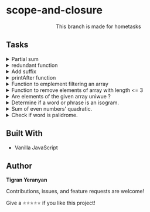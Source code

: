 # scope-and-closure

<p align="center">This branch is made for hometasks</p>

## Tasks

<details>
    <summary>Partial sum</summary>
    <br>
    
➡️ Task: Create a function that implements partial sum

➡️ Expected output

- sum(1)(2); // 3
- const addOne = sum(1)
- addOne(2); // 3
- const addTen = sum(10);
- addTen(2); // 12
- addOne(4); // 5
- addTen(10); // 20

➡️ [Solution](https://github.com/armeagle777/scope-and-closure/blob/master/homeTasks/partialSum.js)

</details>

<details>
    <summary>redundant function</summary>
    <br>
    
➡️ Task: Write a function redundant that takes in a string str and returns a function that returns str.

➡️ Expected output

- const f1 = redundant("apple"); // //f1() ➞ "apple"
- const f2 = redundant("pear");//f2() ➞ "pear"
- const f3 = redundant("");//f3() ➞ ""

➡️ [Solution](https://github.com/armeagle777/scope-and-closure/blob/master/homeTasks/redundant.js)

</details>

<details>
    <summary>Add suffix</summary>
    <br>
    
➡️ Task: Write a function that returns an anonymous function, which transforms its input by adding a particular suffix at the end.

➡️ Expected output

- add_ly = add_suffix("ly");
- add_ly("hopeless"); // "hopelessly"
- add_ly("total"); // "totally"
- add_less = add_suffix("less");
- add_less("fear"); // "fearless"
- add_less("ruth"); // "ruthless"

➡️ [Solution](https://github.com/armeagle777/scope-and-closure/blob/master/homeTasks/anonymous.js)

</details>

<details>
    <summary>printAfter function</summary>
    <br>
    
➡️ Task: Create a function printAfter that calls its argument after printing 'hello world'

➡️ Expected output

- printAfter(print); // 'hello, world' // 'Elon Musk'

➡️ [Solution](https://github.com/armeagle777/scope-and-closure/blob/master/homeTasks/prinAfter.js)

</details>

<details>
    <summary>Function to emplement filtering an array</summary>
    <br>
    
➡️ Task: Write a function that implements filtering in array

➡️ Expected output

- filterFalsyValues(values); // [true, {}, { name: "Elon" }];

- filterFalsyValues(["hello", 1233, []]); // ['hello', 1233, []]

➡️ [Solution](https://github.com/armeagle777/scope-and-closure/blob/master/homeTasks/implimentArray.js)

</details>

<details>
    <summary>Function to remove elements of array with length <= 3</summary>
    <br>
    
➡️ Task: Write a function which remove elements with length <= 3

➡️ Expected output

- filterByLength(["kia", "tesla", "bmw", "mercedes"]); // ['tesla', 'mercedes']

➡️ [Solution](https://github.com/armeagle777/scope-and-closure/blob/master/homeTasks/filterLength.js)

</details>

<details>
    <summary>Are elements of the given array uniwue ?</summary>
    <br>
    
➡️ Task: Given an array. Determine whether it consists only from uniques or not.

➡️ [Solution](https://github.com/armeagle777/scope-and-closure/blob/master/homeTasks/uniques.js)

</details>

<details>
    <summary>Determine if a word or phrase is an isogram.</summary>
    <br>
    
➡️ Task: Determine if a word or phrase is an isogram. An isogram (also known as a "non pattern word") is a word or phrase without a repeating letter.

➡️ [Solution](https://github.com/armeagle777/scope-and-closure/blob/master/homeTasks/isogram.js)

</details>

<details>
    <summary>Sum of even numbers' quadratic.</summary>
    <br>
    
➡️ Task: Given an array of numbers. Find the sum of numbersʼ quadratic which are even.

➡️ [Solution](https://github.com/armeagle777/scope-and-closure/blob/master/homeTasks/evensQuadratic.js)

</details>

<details>
    <summary>Check if word is palidrome.</summary>
    <br>
    
➡️ Task: Check whether string is palindrome, or not.

➡️ [Solution](https://github.com/armeagle777/scope-and-closure/blob/master/homeTasks/palidrome.js)

</details>

## Built With

- Vanilla JavaScript

## Author

**Tigran Yeranyan**

Contributions, issues, and feature requests are welcome!

Give a ⭐️⭐️⭐️⭐️⭐️ if you like this project!

